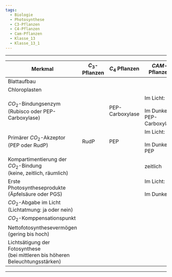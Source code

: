 ```yaml
---
tags:
  - Biologie
  - Photosynthese
  - C3-Pflanzen
  - C4-Pflanzen
  - Cam-Pflanzen
  - Klasse_13
  - Klasse_13_1
---
```


---

| Merkmal                                                                           | $C_3$-Pflanzen | $C_4$ Pflanzen  | $CAM$-Pflanzen                                |
| --------------------------------------------------------------------------------- | -------------- | --------------- | --------------------------------------------- |
| Blattaufbau                                                                       |                |                 |                                               |
| Chloroplasten                                                                     |                |                 |                                               |
| $CO_2$-Bindungsenzym<br>(Rubisco oder PEP-Carboxylase)                            |                | PEP-Carboxylase | Im Licht: <br><br>Im Dunkeln: PEP-Carboxylase |
| Primärer $CO_2$-Akzeptor<br>(PEP oder RudP)                                       | RudP           | PEP             | Im Licht: <br><br>Im Dunkeln: PEP             |
| Kompartimentierung der $CO_2$-Bindung<br>(keine, zeitlich, räumlich)              |                |                 | zeitlich                                      |
| Erste Photosyntheseprodukte<br>(Äpfelsäure oder PGS)                              |                |                 | Im Licht:<br><br>Im Dunkeln:                  |
| $CO_2$-Abgabe im Licht<br>(Lichtatmung: ja oder nein)                             |                |                 |                                               |
| $CO_2$-Komppensationspunkt                                                        |                |                 |                                               |
| Nettofotosynthesevermögen<br>(gering bis hoch)                                    |                |                 |                                               |
| Lichtsätigung der Fotosynthese<br>(bei mittleren bis höheren Beleuchtungsstärken) |                |                 |                                               |

---
